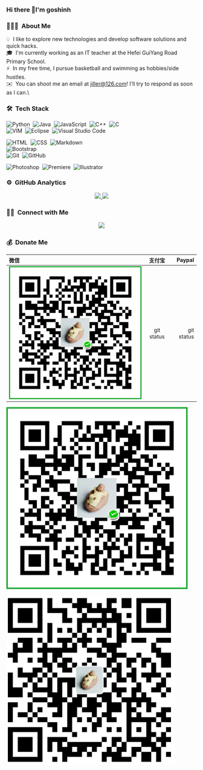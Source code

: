 ### Hi there 👋I'm goshinh

### 👨🏻‍💻 &nbsp;About Me


💡 &nbsp;I like to explore new technologies and develop software solutions and quick hacks.\
🎓 &nbsp;I'm currently working as an IT teacher at the Hefei GuiYang Road Primary School.\
⚡ &nbsp;In my free time, I pursue basketball and swimming as hobbies/side hustles.\
✉️ &nbsp;You can shoot me an email at jiller@126.com! I'll try to respond as soon as I can.\
<!--
**goshinh/goshinh** is a ✨ _special_ ✨ repository because its `README.md` (this file) appears on your GitHub profile.

Here are some ideas to get you started:

- 🔭 I’m currently working on ...
- 🌱 I’m currently learning ...
- 👯 I’m looking to collaborate on ...
- 🤔 I’m looking for help with ...
- 💬 Ask me about ...
- 📫 How to reach me: ...
- 😄 Pronouns: ...
- ⚡ Fun fact: ...
-->
### 🛠 &nbsp;Tech Stack

![Python](https://img.shields.io/badge/-Python-333333?style=flat&logo=python)&nbsp;
![Java](https://img.shields.io/badge/-Java-333333?style=flat&logo=Java&logoColor=FFA518)&nbsp;
![JavaScript](https://img.shields.io/badge/-JavaScript-333333?style=flat&logo=javascript)&nbsp;
![C++](https://img.shields.io/badge/-C++-333333?style=flat&logo=C%2B%2B&logoColor=00599C)&nbsp;
![C](https://img.shields.io/badge/-C-333333?style=flat&logo=C&logoColor=A8B9CC)\
![VIM](https://img.shields.io/badge/-vim-333333?style=flat&logo=VIM&logoColor=019733)&nbsp;
![Eclipse](https://img.shields.io/badge/-Eclipse-333333?style=flat&logo=eclipse-ide&logoColor=2C2255)&nbsp;
![Visual Studio Code](https://img.shields.io/badge/-Visual%20Studio%20Code-333333?style=flat&logo=visual-studio-code&logoColor=007ACC)&nbsp;

![HTML](https://img.shields.io/badge/-HTML-333333?style=flat&logo=HTML5)&nbsp;
![CSS](https://img.shields.io/badge/-CSS-333333?style=flat&logo=CSS3&logoColor=1572B6)&nbsp;
![Markdown](https://img.shields.io/badge/-Markdown-333333?style=flat&logo=markdown)\
![Bootstrap](https://img.shields.io/badge/-Bootstrap-333333?style=flat&logo=bootstrap&logoColor=563D7C)\
![Git](https://img.shields.io/badge/-Git-333333?style=flat&logo=git)&nbsp;
![GitHub](https://img.shields.io/badge/-GitHub-333333?style=flat&logo=github)&nbsp;



![Photoshop](https://img.shields.io/badge/-Photoshop-333333?style=flat&logo=adobe-photoshop)&nbsp;
![Premiere](https://img.shields.io/badge/-Premiere-333333?style=flat&logo=adobe-premiere-pro&logoColor=EA77FF)&nbsp;
![Illustrator](https://img.shields.io/badge/-Illustrator-333333?style=flat&logo=adobe-illustrator)&nbsp;

### ⚙️ &nbsp;GitHub Analytics

<p align="center">
<a href="https://github.com/AVS1508">
  <img height="180em" src="https://github-readme-stats-eight-theta.vercel.app/api?username=goshinh&show_icons=true&theme=react&include_all_commits=true&count_private=true"/>
  <img height="180em" src="https://github-readme-stats-eight-theta.vercel.app/api/top-langs/?username=goshinh&layout=compact&langs_count=8&theme=react"/>
</a>
</p>

### 🤝🏻 &nbsp;Connect with Me

<p align="center">
<a href="https://github.com/goshinh"><img src="https://img.shields.io/badge/-@goshinh-1769FF?style=flat-square&logo=qq&logoColor=EB1923"/></a>
</p>

### :moneybag: &nbsp;Donate Me
| 微信 | 支付宝 | Paypal |
| :---         |     :---:      |          ---: |
| ![](https://github.com/goshinh/goshinh.github.io/blob/master/medias/reward/wechat.png)   | git status     | git status    |

![](https://github.com/goshinh/goshinh.github.io/blob/master/medias/reward/wechat.png)

![](https://github.com/goshinh/goshinh.github.io/blob/master/medias/reward/alipay.jpg)

